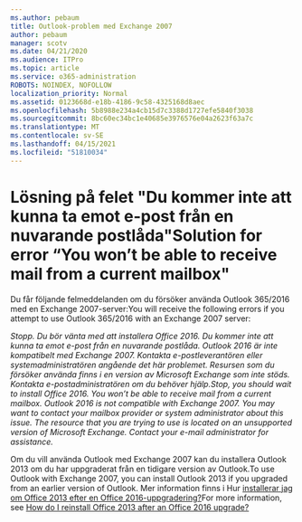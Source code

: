 ```yaml
---
ms.author: pebaum
title: Outlook-problem med Exchange 2007
author: pebaum
manager: scotv
ms.date: 04/21/2020
ms.audience: ITPro
ms.topic: article
ms.service: o365-administration
ROBOTS: NOINDEX, NOFOLLOW
localization_priority: Normal
ms.assetid: 0123668d-e18b-4186-9c58-4325168d8aec
ms.openlocfilehash: 5b8988e234a4cb15d7c3388d1727efe5840f3038
ms.sourcegitcommit: 8bc60ec34bc1e40685e3976576e04a2623f63a7c
ms.translationtype: MT
ms.contentlocale: sv-SE
ms.lasthandoff: 04/15/2021
ms.locfileid: "51810034"
---
```

# <a name="solution-for-error-you-wont-be-able-to-receive-mail-from-a-current-mailbox"></a><span data-ttu-id="6f8f5-102">Lösning på felet "Du kommer inte att kunna ta emot e-post från en nuvarande postlåda"</span><span class="sxs-lookup"><span data-stu-id="6f8f5-102">Solution for error “You won’t be able to receive mail from a current mailbox"</span></span>
<span data-ttu-id="6f8f5-103">Du får följande felmeddelanden om du försöker använda Outlook 365/2016 med en Exchange 2007-server:</span><span class="sxs-lookup"><span data-stu-id="6f8f5-103">You will receive the following errors if you attempt to use Outlook 365/2016 with an Exchange 2007 server:</span></span>

<span data-ttu-id="6f8f5-104">*Stopp. Du bör vänta med att installera Office 2016. Du kommer inte att kunna ta emot e-post från en nuvarande postlåda. Outlook 2016 är inte kompatibelt med Exchange 2007. Kontakta e-postleverantören eller systemadministratören angående det här problemet. Resursen som du försöker använda finns i en version av Microsoft Exchange som inte stöds. Kontakta e-postadministratören om du behöver hjälp.*</span><span class="sxs-lookup"><span data-stu-id="6f8f5-104">*Stop, you should wait to install Office 2016. You won’t be able to receive mail from a current mailbox. Outlook 2016 is not compatible with Exchange 2007. You may want to contact your mailbox provider or system administrator about this issue. The resource that you are trying to use is located on an unsupported version of Microsoft Exchange. Contact your e-mail administrator for assistance.*</span></span>

<span data-ttu-id="6f8f5-105">Om du vill använda Outlook med Exchange 2007 kan du installera Outlook 2013 om du har uppgraderat från en tidigare version av Outlook.</span><span class="sxs-lookup"><span data-stu-id="6f8f5-105">To use Outlook with Exchange 2007, you can install Outlook 2013 if you upgraded from an earlier version of Outlook.</span></span> <span data-ttu-id="6f8f5-106">Mer information finns i Hur [installerar jag om Office 2013 efter en Office 2016-uppgradering?](https://support.office.com/article/a6ca92f4-cbb4-4609-9fdb-f8d3dd6812f3)</span><span class="sxs-lookup"><span data-stu-id="6f8f5-106">For more information, see [How do I reinstall Office 2013 after an Office 2016 upgrade?](https://support.office.com/article/a6ca92f4-cbb4-4609-9fdb-f8d3dd6812f3)</span></span>